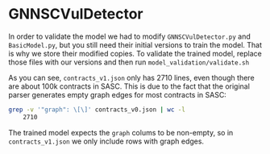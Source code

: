 # GNNSCVulDetector

In order to validate the model we had to modify `GNNSCVulDetector.py` and `BasicModel.py`, but you still need their initial versions to train the model. That is why we store their modified copies. To validate the trained model, replace those files with our versions and then run `model_validation/validate.sh`

As you can see, `contracts_v1.json` only has 2710 lines, even though there are about 100k contracts in SASC. This is due to the fact that the original parser generates empty graph edges for most contracts in SASC:

```bash
grep -v '"graph": \[\]' contracts_v0.json | wc -l
    2710
```

The trained model expects the `graph` colums to be non-empty, so in `contracts_v1.json` we only include rows with graph edges.
